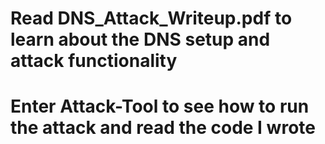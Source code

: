 # Read DNS_Attack_Writeup.pdf to learn about the DNS setup and attack functionality

# Enter Attack-Tool to see how to run the attack and read the code I wrote
